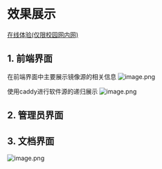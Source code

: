 #  效果展示

[在线体验(仅限校园网内网)](https://mirror.hlug.cn:30443/)
## 1. 前端界面
在前端界面中主要展示镜像源的相关信息
![image.png](https://s2.loli.net/2023/03/30/RozcVK8gqa6OPEv.png)

使用caddy进行软件源的递归展示
![image.png](https://s2.loli.net/2023/03/30/4GTySpQ3dPsXIoc.png)
## 2. 管理员界面

## 3. 文档界面

![image.png](https://s2.loli.net/2023/03/30/zfxh3gonBW9YHCe.png)
